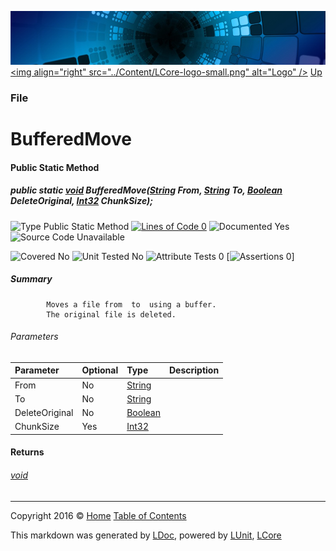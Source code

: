 ![](../Content/LCore-banner-small.png "")
[&lt;img align=&quot;right&quot; src=&quot;../Content/LCore-logo-small.png&quot; alt=&quot;Logo&quot; /&gt;](../../README.md)
[Up](File.md)

### File

# BufferedMove

#### Public Static Method

##### public static <a href="https://msdn.microsoft.com/en-us/library/system.void.aspx" alt="">void</a> BufferedMove(<a href="https://msdn.microsoft.com/en-us/library/system.string.aspx" alt="">String</a> From, <a href="https://msdn.microsoft.com/en-us/library/system.string.aspx" alt="">String</a> To, <a href="https://msdn.microsoft.com/en-us/library/system.boolean.aspx" alt="">Boolean</a> DeleteOriginal, <a href="https://msdn.microsoft.com/en-us/library/system.int32.aspx" alt="">Int32</a> ChunkSize);

![Type Public Static Method](http://b.repl.ca/v1/Type-Public%20Static%20Method-Blue.png "") [![Lines of Code 0](http://b.repl.ca/v1/Lines%20of%20Code-0-red.png "")](#L)    ![Documented Yes](http://b.repl.ca/v1/Documented-Yes-brightgreen.png "") ![Source Code Unavailable](http://b.repl.ca/v1/Source%20Code-Unavailable-red.png "")

![Covered No](http://b.repl.ca/v1/Covered-No-red.png "") ![Unit Tested No](http://b.repl.ca/v1/Unit%20Tested-No-lightgrey.png "") ![Attribute Tests 0](http://b.repl.ca/v1/Attribute%20Tests-0-lightgrey.png "") [![Assertions 0](http://b.repl.ca/v1/Assertions-0-lightgrey.png "")]

##### Summary

            Moves a file from  to  using a buffer.
            The original file is deleted.
            

###### Parameters

Parameter | Optional | Type | Description
:---  | :---  | :---  | :--- 
From | No | [String](https://msdn.microsoft.com/en-us/library/system.string.aspx) | 
To | No | [String](https://msdn.microsoft.com/en-us/library/system.string.aspx) | 
DeleteOriginal | No | [Boolean](https://msdn.microsoft.com/en-us/library/system.boolean.aspx) | 
ChunkSize | Yes | [Int32](https://msdn.microsoft.com/en-us/library/system.int32.aspx) | 


#### Returns

###### [void](https://msdn.microsoft.com/en-us/library/system.void.aspx)



---

Copyright 2016 &copy; [Home](../../README.md) [Table of Contents](../../TableOfContents.md)

This markdown was generated by [LDoc](https://github.com/CodeSingularity/LDoc), powered by [LUnit](https://github.com/CodeSingularity/LUnit), [LCore](https://github.com/CodeSingularity/LCore)
